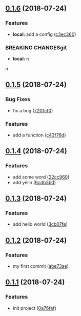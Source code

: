 <a name="0.1.6"></a>
## [0.1.6](https://github.com/yelin2016/log2/compare/v0.1.5...v0.1.6) (2018-07-24)


### Features

* **local:** add a config ([c3ec360](https://github.com/yelin2016/log2/commit/c3ec360))


### BREAKING CHANGESgit

* **local:** n

n



<a name="0.1.5"></a>
## [0.1.5](https://github.com/yelin2016/log2/compare/v0.1.4...v0.1.5) (2018-07-24)


### Bug Fixes

* fix a bug ([7201cf0](https://github.com/yelin2016/log2/commit/7201cf0))


### Features

* add a function ([c43f76d](https://github.com/yelin2016/log2/commit/c43f76d))



<a name="0.1.4"></a>
## [0.1.4](https://github.com/yelin2016/log2/compare/v0.1.3...v0.1.4) (2018-07-24)


### Features

* add some word ([22cc960](https://github.com/yelin2016/log2/commit/22cc960))
* add yelin ([6cdb3bd](https://github.com/yelin2016/log2/commit/6cdb3bd))



<a name="0.1.3"></a>
## [0.1.3](https://github.com/yelin2016/log2/compare/v0.1.2...v0.1.3) (2018-07-24)


### Features

* add hello world ([3cb07fe](https://github.com/yelin2016/log2/commit/3cb07fe))



<a name="0.1.2"></a>
## [0.1.2](https://github.com/yelin2016/log2/compare/v0.1.1...v0.1.2) (2018-07-24)


### Features

* my first commit ([abe73ae](https://github.com/yelin2016/log2/commit/abe73ae))



<a name="0.1.1"></a>
## [0.1.1](https://github.com/yelin2016/log2/compare/0a76fef...v0.1.1) (2018-07-24)


### Features

* init project ([0a76fef](https://github.com/yelin2016/log2/commit/0a76fef))




